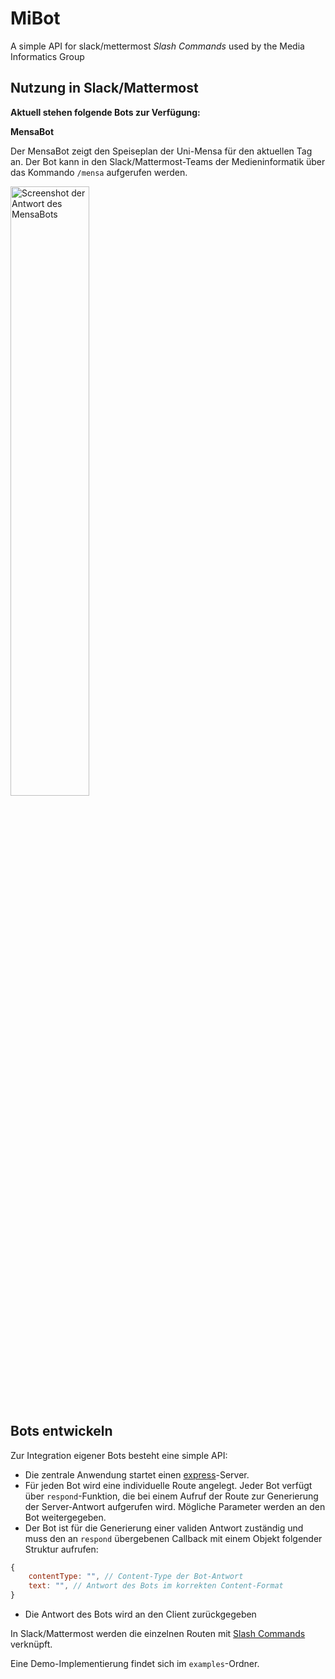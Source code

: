 # MiBot
A simple API for slack/mettermost *Slash Commands* used by the Media Informatics Group

## Nutzung in Slack/Mattermost

**Aktuell stehen folgende Bots zur Verfügung:**

**MensaBot**

Der MensaBot zeigt den Speiseplan der Uni-Mensa für den aktuellen Tag an. Der Bot kann in den Slack/Mattermost-Teams der Medieninformatik über das Kommando `/mensa` aufgerufen werden.

<img alt="Screenshot der Antwort des MensaBots" src="http://i.imgur.com/LBfrnEs.png" width="50%">

## Bots entwickeln
Zur Integration eigener Bots besteht eine simple API:

* Die zentrale Anwendung startet einen [express](http://expressjs.com/)-Server.
* Für jeden Bot wird eine individuelle Route angelegt. Jeder Bot verfügt über `respond`-Funktion, die bei einem Aufruf der Route zur Generierung der Server-Antwort aufgerufen wird. Mögliche Parameter werden an den Bot weitergegeben.
* Der Bot ist für die Generierung einer validen Antwort zuständig und muss den an `respond` übergebenen Callback mit einem Objekt folgender Struktur aufrufen:
```javascript
{
    contentType: "", // Content-Type der Bot-Antwort
    text: "", // Antwort des Bots im korrekten Content-Format
}
```
* Die Antwort des Bots wird an den Client zurückgegeben


In Slack/Mattermost werden die einzelnen Routen mit [Slash Commands](https://api.slack.com/slash-commands) verknüpft.

Eine Demo-Implementierung findet sich im `examples`-Ordner.




